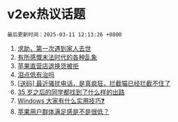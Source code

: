 # v2ex热议话题

`最后更新时间：2025-03-11 12:13:26 +0800`

1. [求助，第一次遇到家人去世](https://www.v2ex.com/t/1117397)
1. [有所感慨末法时代的各种乱象](https://www.v2ex.com/t/1117254)
1. [苹果直营店退换货被拒](https://www.v2ex.com/t/1117299)
1. [泪点低有治吗](https://www.v2ex.com/t/1117416)
1. [[送码] 最近骚扰电话，是真疯狂，拦截猫已经拦截不住了](https://www.v2ex.com/t/1117262)
1. [35 岁之后的同学都找到了什么样的出路](https://www.v2ex.com/t/1117247)
1. [Windows 大家有什么实用技巧❓](https://www.v2ex.com/t/1117268)
1. [苹果用户群体满足感是不是很低？](https://www.v2ex.com/t/1117467)

